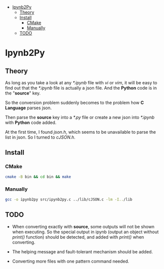 * [Ipynb2Py](#ipynb2py)
   * [Theory](#theory)
   * [Install](#install)
      * [CMake](#cmake)
      * [Manually](#manually)
   * [TODO](#todo)

# Ipynb2Py

## Theory

As long as you take a look at any *\*.ipynb* file with *vi* or *vim*, it will be easy to find out that the *\*.ipynb* file is actually a json file. And the **Python** code is in the "**source**" key.

So the conversion problem suddenly becomes to the problem how **C Language** parses json.

Then parse the **source** key into a *\*.py* file or create a new json into *\*.ipynb* with **Python** code added.

At the first time, I found *json.h*, which seems to be unavailable to parse the list in json. So I turned to *cJSON.h*.

## Install

### CMake

```bash
cmake -B bin && cd bin && make
```

### Manually

```bash
gcc -o ipynb2py src/ipynb2py.c ../lib/cJSON.c -lm -I../lib
```

## TODO

* When converting exactly with **source**, some outputs will not be shown when executing. So the special output in ipynb (output an object without *print()* function) should be detected, and added with *print()* when converting.

* The helping message and fault-tolerant mechanism should be added.

* Converting more files with one pattern command needed.

